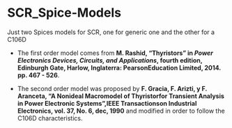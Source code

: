 # SCR_Spice-Models
Just two Spices models for SCR, one for generic one and the other for a C106D


- The first order model comes from **M.  Rashid,  “Thyristors”  in _Power  Electronics  Devices,  Circuits,  and Applications_, fourth edition, Edinburgh Gate, Harlow, Inglaterra: PearsonEducation Limited, 2014. pp. 467 - 526**.

- The second order model was proposed by **F. Gracia, F. Arizti, y F. Aranceta, “A Nonideal Macromodel of Thyristorfor Transient Analysis in Power Electronic Systems”,IEEE Transactionson Industrial Electronics, vol. 37, No. 6, dec, 1990** and modified in order to follow the C106D characteristics.
